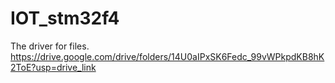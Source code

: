 # IOT_stm32f4

The driver for files.
https://drive.google.com/drive/folders/14U0aIPxSK6Fedc_99vWPkpdKB8hK2ToE?usp=drive_link
